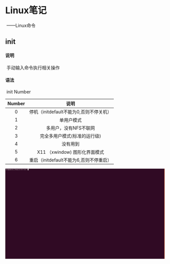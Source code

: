 # Linux笔记

​				——Linux命令

## init

#### 说明

​		手动输入命令执行相关操作

#### 语法

​		init Number

| Number |                  说明                   |
| :----: | :-------------------------------------: |
|   0    | 停机（initdefault不能为0,否则不停关机） |
|   1    |               单用户模式                |
|   2    |          多用户，没有NFS不联网          |
|   3    |      完全多用户模式(标准的运行级)       |
|   4    |                没有用到                 |
|   5    |      X11 （xwindow) 图形化界面模式      |
|   6    | 重启（initdefault不能为6,否则不停重启） |

![chgrp](image/init.png)